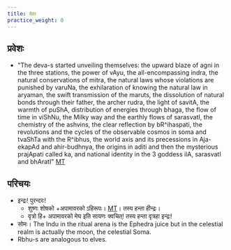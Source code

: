 ```yaml
---
title: देवाः
practice_weight: 0
---
```


## प्रवेशः
- "The deva-s started unveiling themselves: the upward blaze of agni in the three stations, the power of vAyu, the all-encompassing indra, the natural conservations of mitra, the natural laws whose violations are punished by varuNa, the exhilaration of knowing the natural law in aryaman, the swift transmission of the maruts, the dissolution of natural bonds through their father, the archer rudra, the light of savitA, the warmth of puShA, distribution of energies through bhaga, the flow of time in viShNu, the Milky way and the earthly flows of sarasvatI, the chemistry of the ashvins, the clear reflection by bR^ihaspati, the revolutions and the cycles of the observable cosmos in soma and tvaShTa with the R^ibhus, the world axis and its precessions in Aja-ekapAd and ahir-budhnya, the origins in aditi and then the mysterious prajApati called ka, and national identity in the 3 goddess ilA, sarasvatI and bhAratI" [MT](https://manasataramgini.wordpress.com/2008/05/12/fierce-battling/)

## परिचयः
- इन्द्रः! पुरन्दरः!
  - शुष्णः शोषको +अपामावरको ऽहिरूपः। [MT](https://manasataramgini.wordpress.com/2015/12/28/matters-of-religion-1/)। तस्य हन्ता हीन्द्रः। 
  - वृत्रो हि+ अपामावरको मेघ इति सायणः क्वचित्! तस्य हन्ता वृत्रहा इन्द्रः!
- सोमः। The Indu in the ritual arena is the Ephedra juice but in the celestial realm is actually the moon, the celestial Soma.
- Rbhu-s are analogous to elves.

